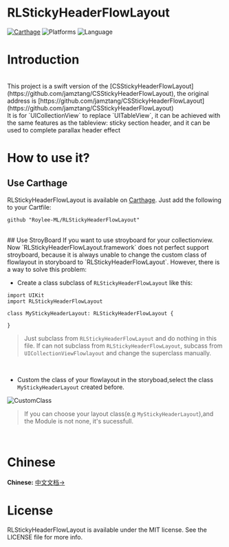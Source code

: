 # RLStickyHeaderFlowLayout
[![Carthage](https://img.shields.io/badge/Carthage-v0.1-28B9FE.svg)](https://github.com/Carthage/Carthage)
![Platforms](https://img.shields.io/badge/platforms-iOS-brightgreen.svg)
![Language](https://img.shields.io/badge/language-Swift-orange.svg)

# Introduction
<br>
This project is a swift version of the [CSStickyHeaderFlowLayout](https://github.com/jamztang/CSStickyHeaderFlowLayout), the original address is [https://github.com/jamztang/CSStickyHeaderFlowLayout](https://github.com/jamztang/CSStickyHeaderFlowLayout)
<br>
It is for `UICollectionView` to replace `UITableView`, it can be achieved with the same features as the tableview: sticky section header, and  it can be used to complete parallax header effect
<br>




# How to use it?

## Use Carthage
RLStickyHeaderFlowLayout is available on [Carthage](https://github.com/Carthage/Carthage).  Just add the following to your Cartfile:

```
github "Roylee-ML/RLStickyHeaderFlowLayout"
```
<br>
## Use StroyBoard
If you want to use stroyboard for your collectionview. Now `RLStickyHeaderFlowLayout.framework` does not perfect support stroyboard, because it is always unable to change the custom class of flowlayout in storyboard to `RLStickyHeaderFlowLayout`. However, there is a way to solve this problem:<br>

- Create a class subclass of `RLStickyHeaderFlowLayout` like this:

```
import UIKit
import RLStickyHeaderFlowLayout

class MyStickyHeaderLayout: RLStickyHeaderFlowLayout {
    
}

```
>Just subclass from `RLStickyHeaderFlowLayout` and do nothing in this file. If can not subclass from  `RLStickyHeaderFlowLayout`, subcass from `UICollectionViewFlowlayout` and  change the superclass manually.

<br>

- Custom the class of your flowlayout in the storyboad,select the class `MyStickyHeaderLayout` created before.

![CustomClass](https://github.com/Roylee-ML/RLStickyHeaderFlowLayout/blob/master/ScreenShots/correctclass.png)
<br>
>If you can choose your layout class(e.g `MyStickyHeaderLayout`),and the Module is not none, it's sucessfull.
<br>

# Chinese
**Chinese:** [中文文档→](https://github.com/Roylee-ML/RLStickyHeaderFlowLayout/blob/master/README.zh.md)

# License

RLStickyHeaderFlowLayout is available under the MIT license. See the LICENSE file for more info.
